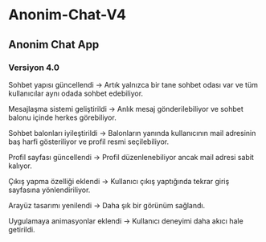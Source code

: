 # Anonim-Chat-V4
## Anonim Chat App

### Versiyon 4.0

Sohbet yapısı güncellendi → Artık yalnızca bir tane sohbet odası var ve tüm kullanıcılar aynı odada sohbet edebiliyor.

Mesajlaşma sistemi geliştirildi → Anlık mesaj gönderilebiliyor ve sohbet balonu içinde herkes görebiliyor.

Sohbet balonları iyileştirildi → Balonların yanında kullanıcının mail adresinin baş harfi gösteriliyor ve profil resmi seçilebiliyor.

Profil sayfası güncellendi → Profil düzenlenebiliyor ancak mail adresi sabit kalıyor.

Çıkış yapma özelliği eklendi → Kullanıcı çıkış yaptığında tekrar giriş sayfasına yönlendiriliyor.

Arayüz tasarımı yenilendi → Daha şık bir görünüm sağlandı.

Uygulamaya animasyonlar eklendi → Kullanıcı deneyimi daha akıcı hale getirildi.
